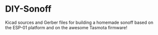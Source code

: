 # DIY-Sonoff
Kicad sources and Gerber files for building a homemade sonoff based on the ESP-01 platform and on the awesome Tasmota firmware!
